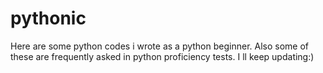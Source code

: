 # pythonic
Here are some python codes i wrote as a python beginner. Also some of these are frequently asked in python proficiency tests.
I ll keep updating:)

